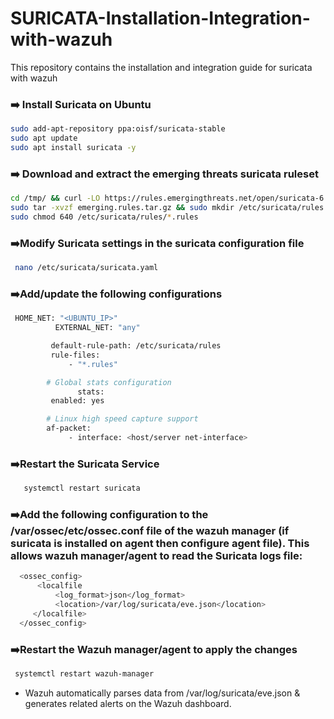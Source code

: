 # SURICATA-Installation-Integration-with-wazuh
This repository contains the installation and integration guide for suricata with wazuh

### ➡️ Install Suricata on Ubuntu 
  ```bash
sudo add-apt-repository ppa:oisf/suricata-stable
sudo apt update
sudo apt install suricata -y
  ```
### ➡️ Download and extract the emerging threats suricata ruleset
  ```bash
 cd /tmp/ && curl -LO https://rules.emergingthreats.net/open/suricata-6.0.8/emerging.rules.tar.gz
 sudo tar -xvzf emerging.rules.tar.gz && sudo mkdir /etc/suricata/rules && sudo mv rules/*.rules /etc/suricata/rules/
 sudo chmod 640 /etc/suricata/rules/*.rules
 ```
### ➡️Modify Suricata settings in the suricata configuration file
 ```bash
  nano /etc/suricata/suricata.yaml
 ```
### ➡️Add/update the following configurations
  ```bash
   HOME_NET: "<UBUNTU_IP>"
            EXTERNAL_NET: "any"

           default-rule-path: /etc/suricata/rules
           rule-files:
               - "*.rules"

          # Global stats configuration
                 stats:
           enabled: yes

          # Linux high speed capture support
          af-packet:
               - interface: <host/server net-interface>
   ```
 ### ➡️Restart the Suricata Service
 ```bash
    systemctl restart suricata
```

 ### ➡️Add the following configuration to the /var/ossec/etc/ossec.conf file of the wazuh manager (if suricata is installed on agent then configure agent file). This allows wazuh manager/agent to read the Suricata logs file:

  ```bash
    <ossec_config>
        <localfile
            <log_format>json</log_format>
            <location>/var/log/suricata/eve.json</location>
       </localfile>
    </ossec_config>
 ```
 ### ➡️Restart the Wazuh manager/agent to apply the changes
   ```bash
    systemctl restart wazuh-manager
  ```

 -	Wazuh automatically parses data from /var/log/suricata/eve.json & generates related alerts on the Wazuh dashboard.
